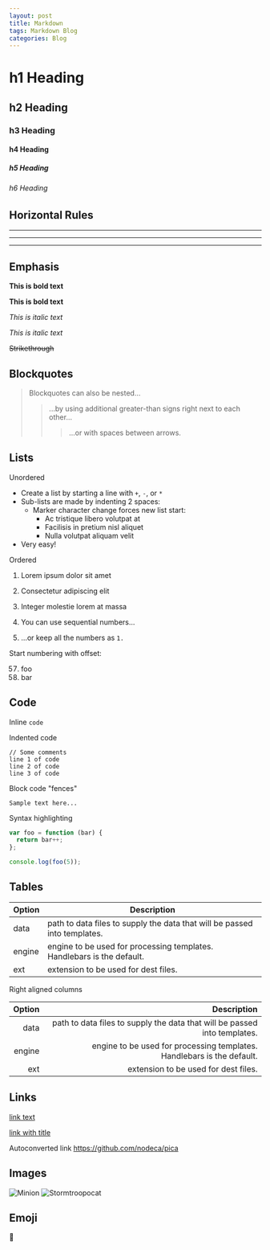 ```yaml
---
layout: post
title: Markdown
tags: Markdown Blog
categories: Blog
---
```


# h1 Heading
## h2 Heading
### h3 Heading
#### h4 Heading
##### h5 Heading
###### h6 Heading

<!-- more -->

## Horizontal Rules

___

---

***


## Emphasis

**This is bold text**

__This is bold text__

*This is italic text*

_This is italic text_

~~Strikethrough~~


## Blockquotes


> Blockquotes can also be nested...
> > ...by using additional greater-than signs right next to each other...
> >
> > > ...or with spaces between arrows.


## Lists

Unordered

+ Create a list by starting a line with `+`, `-`, or `*`
+ Sub-lists are made by indenting 2 spaces:
  - Marker character change forces new list start:
    * Ac tristique libero volutpat at
    + Facilisis in pretium nisl aliquet
    - Nulla volutpat aliquam velit
+ Very easy!

Ordered

1. Lorem ipsum dolor sit amet
2. Consectetur adipiscing elit
3. Integer molestie lorem at massa


1. You can use sequential numbers...
1. ...or keep all the numbers as `1.`

Start numbering with offset:

57. foo
1. bar


## Code

Inline `code`

Indented code

```
// Some comments
line 1 of code
line 2 of code
line 3 of code
```


Block code "fences"

```
Sample text here...
```

Syntax highlighting

``` js
var foo = function (bar) {
  return bar++;
};

console.log(foo(5));
```

## Tables

| Option | Description |
| ------ | ----------- |
| data   | path to data files to supply the data that will be passed into templates. |
| engine | engine to be used for processing templates. Handlebars is the default. |
| ext    | extension to be used for dest files. |

Right aligned columns

| Option | Description |
| ------:| -----------:|
| data   | path to data files to supply the data that will be passed into templates. |
| engine | engine to be used for processing templates. Handlebars is the default. |
| ext    | extension to be used for dest files. |


## Links

[link text](http://dev.nodeca.com)

[link with title](http://nodeca.github.io/pica/demo/ "title text!")

Autoconverted link https://github.com/nodeca/pica


## Images

![Minion](https://octodex.github.com/images/minion.png)
![Stormtroopocat](https://octodex.github.com/images/stormtroopocat.jpg "The Stormtroopocat")


## Emoji

:bow:

<div id="outerdiv" style="position:fixed;top:0;left:0;background:rgba(0,0,0,0.7);z-index:2;width:100%;height:100%;display:none;">
    <div id="innerdiv" style="position:absolute;">
        <img id="bigimg" style="border:5px solid #fff;" src="" />
    </div>
</div>
 <script src="{{ '/static/js/jquery.min.js' | prepend: site.baseurl | prepend: site.url}}"></script>
<script type="text/javascript">
   $("body").on('click','img',function(){  
       var _this = $(this);//将当前的img元素作为_this传入函数  
       imgShow("#outerdiv", "#innerdiv", "#bigimg", _this);  
   });
   function imgShow(outerdiv, innerdiv, bigimg, _this){  
       var src = _this.attr("src");//获取当前点击的pimg元素中的src属性  
       $(bigimg).attr("src", src);//设置#bigimg元素的src属性  
           /*获取当前点击图片的真实大小，并显示弹出层及大图*/  
       $("<img/>").attr("src", src).load(function(){  
           var windowW = $(window).width();//获取当前窗口宽度  
           var windowH = $(window).height();//获取当前窗口高度  
           var realWidth = this.width;//获取图片真实宽度  
           var realHeight = this.height;//获取图片真实高度  
           var imgWidth, imgHeight;  
           var scale = 0.8;//缩放尺寸，当图片真实宽度和高度大于窗口宽度和高度时进行缩放  

           if(realHeight>windowH*scale) {//判断图片高度  
               imgHeight = windowH*scale;//如大于窗口高度，图片高度进行缩放  
               imgWidth = imgHeight/realHeight*realWidth;//等比例缩放宽度  
               if(imgWidth>windowW*scale) {//如宽度扔大于窗口宽度  
                   imgWidth = windowW*scale;//再对宽度进行缩放  
               }  
           } else if(realWidth>windowW*scale) {//如图片高度合适，判断图片宽度  
               imgWidth = windowW*scale;//如大于窗口宽度，图片宽度进行缩放  
                           imgHeight = imgWidth/realWidth*realHeight;//等比例缩放高度  
           } else {//如果图片真实高度和宽度都符合要求，高宽不变  
               imgWidth = realWidth;  
               imgHeight = realHeight;  
           }  
                   $(bigimg).css("width",imgWidth);//以最终的宽度对图片缩放  

           var w = (windowW-imgWidth)/2;//计算图片与窗口左边距  
           var h = (windowH-imgHeight)/2;//计算图片与窗口上边距  
           $(innerdiv).css({"top":h, "left":w});//设置#innerdiv的top和left属性  
           $(outerdiv).fadeIn("fast");//淡入显示#outerdiv及.pimg  
       });  
       $(outerdiv).click(function(){//再次点击淡出消失弹出层  
           $(this).fadeOut("fast");  
       });  
   }  
</script>
